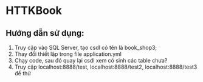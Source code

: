 # HTTKBook
## Hướng dẫn sử dụng:
1. Truy cập vào SQL Server, tạo csdl có tên là book_shop3;
2. Thay đổi thiết lập trong file application.yml
3. Chạy code, sau đó quay lại csdl xem có sinh các table chưa?
4. Truy cập localhost:8888/test, localhost:8888/test2, localhost:8888/test3 để thử
